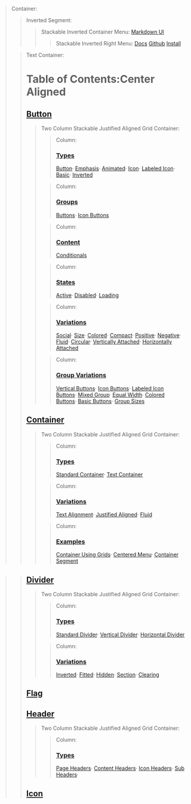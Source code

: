 > Container:
> > Inverted Segment:
> > > Stackable Inverted Container Menu:
> > > [Markdown UI](http：//jmoors79.github.io/markdown-ui "basic")
> > > > Stackable Inverted Right Menu:
> > > > [Docs](toc.html "active")
> > > > [Github](https：//github.com/jmoors79/markdown-ui)
> > > > [Install](../index.html#install)
>
> <!-- -->
> > Text Container:
> > # Table of Contents:Center Aligned
> > ## [Button](button.html#button)
> > > Two Column Stackable Justified Aligned Grid Container:
> > > > Column:
> > > > ### [Types](button.html#types)
> > > > [Button](button.html#simple-button)&#183;
> > > > [Emphasis](button.html#emphasis)&#183;
> > > > [Animated](button.html#animated)&#183;
> > > > [Icon](button.html#icon)&#183;
> > > > [Labeled Icon](button.html#labeled-icon)&#183;
> > > > [Basic](button.html#basic-button)&#183;
> > > > [Inverted](button.html#inverted)
> > >
> > > <!-- -->
> > > > Column:
> > > > ### [Groups](button.html#groups)
> > > > [Buttons](button.html#buttons)&#183;
> > > > [Icon Buttons](button.html#icon-buttons)
> > >
> > > <!-- -->
> > > > Column:
> > > > ### [Content](button.html#content)
> > > > [Conditionals](button.html#conditionals)
> > >
> > > <!-- -->
> > > > Column:
> > > > ### [States](button.html#states)
> > > > [Active](button.html#active)&#183;
> > > > [Disabled](button.html#disabled)&#183;
> > > > [Loading](button.html#loading)
> > >
> > > <!-- -->
> > > > Column:
> > > > ### [Variations](button.html#variations)
> > > > [Social](button.html#social)&#183;
> > > > [Size](button.html#size)&#183;
> > > > [Colored](button.html#colored)&#183;
> > > > [Compact](button.html#compact)&#183;
> > > > [Positive](button.html#positive)&#183;
> > > > [Negative](button.html#negative)&#183;
> > > > [Fluid](button.html#fluid)&#183;
> > > > [Circular](button.html#circular)&#183;
> > > > [Vertically Attached](button.html#vertically-attached)&#183;
> > > > [Horizontally Attached](button.html#horizontally-attached)
> > >
> > > <!-- -->
> > > > Column:
> > > > ### [Group Variations](button.html#group-variations)
> > > > [Vertical Buttons](button.html#vertical-buttons)&#183;
> > > > [Icon Buttons](button.html#icon-buttons)&#183;
> > > > [Labeled Icon Buttons](button.html#labeled-icon-buttons)&#183;
> > > > [Mixed Group](button.html#mixed-group)&#183;
> > > > [Equal Width](button.html#equal-width)&#183;
> > > > [Colored Buttons](button.html#colored-buttons)&#183;
> > > > [Basic Buttons](button.html#basic-buttons)&#183;
> > > > [Group Sizes](button.html#group-sizes)
> >
> > <!-- -->
> > ## [Container](container.html#container)
> > > Two Column Stackable Justified Aligned Grid Container:
> > > > Column:
> > > > ### [Types](container.html#types)
> > > > [Standard Container](container.html#standard-container)&#183;
> > > > [Text Container](container.html#text-container)
> > >
> > > <!-- -->
> > > > Column:
> > > > ### [Variations](container.html#variations)
> > > > [Text Alignment](container.html#text-alignment)&#183;
> > > > [Justified Aligned](container.html#justified-aligned)&#183;
> > > > [Fluid](container.html#fluid)
> > >
> > > <!-- -->
> > > > Column:
> > > > ### [Examples](container.html#examples)
> > > > [Container Using Grids](container.html#container-using-grids)&#183;
> > > > [Centered Menu](container.html#centered-menu)&#183;
> > > > [Container Segment](container.html#container-segment)

> >
> > <!-- -->
> > ## [Divider](divider.html#divider)
> > > Two Column Stackable Justified Aligned Grid Container:
> > > > Column:
> > > > ### [Types](divider.html#types)
> > > > [Standard Divider](divider.html#standard-divider)&#183;
> > > > [Vertical Divider](divider.html#vertical-divider)&#183;
> > > > [Horizontal Divider](divider.html#horizontal-divider)
> > >
> > > <!-- -->
> > > > Column:
> > > > ### [Variations](divider.html#variations)
> > > > [Inverted](divider.html#inverted-divider)&#183;
> > > > [Fitted](divider.html#fitted-divider)&#183;
> > > > [Hidden](divider.html#hidden-divider)&#183;
> > > > [Section](divider.html#section-divider)&#183;
> > > > [Clearing](divider.html#clearing-divider)
> >
> > <!-- -->
> > ## [Flag](flag.html#flag)
> >
> > <!-- -->
> > ## [Header](header.html#header)
> > > Two Column Stackable Justified Aligned Grid Container:
> > > > Column:
> > > > ### [Types](header.html#types)
> > > > [Page Headers](header.html#page-headers)&#183;
> > > > [Content Headers](header.html#content-headers)&#183;
> > > > [Icon Headers](header.html#icon-headers)&#183;
> > > > [Sub Headers](header.html#sub-headers)&#183;
> >
> > <!-- -->
> > ## [Icon](icon.html#icon)
